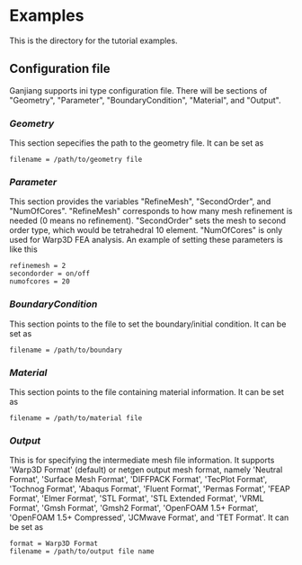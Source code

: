 # Examples

This is the directory for the tutorial examples.

## Configuration file

Ganjiang supports ini type configuration file. There will be sections of "Geometry", "Parameter", "BoundaryCondition", "Material", and "Output".

### *Geometry*

This section sepecifies the path to the geometry file. It can be set as
```
filename = /path/to/geometry file
```
### *Parameter*

This section provides the variables "RefineMesh", "SecondOrder", and "NumOfCores". "RefineMesh" corresponds to how many mesh refinement is needed (0 means no refinement). "SecondOrder" sets the mesh to second order type, which would be tetrahedral 10 element. "NumOfCores" is only used for Warp3D FEA analysis. An example of setting these parameters is like this
```
refinemesh = 2
secondorder = on/off
numofcores = 20
```
### *BoundaryCondition*

This section points to the file to set the boundary/initial condition. It can be set as
```
filename = /path/to/boundary
```
### *Material*

This section points to the file containing material information. It can be set as
```
filename = /path/to/material file
```
### *Output*

This is for specifying the intermediate mesh file information. It supports 'Warp3D Format' (default) or netgen output mesh format, namely 'Neutral Format', 'Surface Mesh Format', 'DIFFPACK Format', 'TecPlot Format', 'Tochnog Format', 'Abaqus Format', 'Fluent Format', 'Permas Format', 'FEAP Format', 'Elmer Format', 'STL Format', 'STL Extended Format', 'VRML Format', 'Gmsh Format', 'Gmsh2 Format', 'OpenFOAM 1.5+ Format', 'OpenFOAM 1.5+ Compressed', 'JCMwave Format', and 'TET Format'. It can be set as
```
format = Warp3D Format
filename = /path/to/output file name
```
